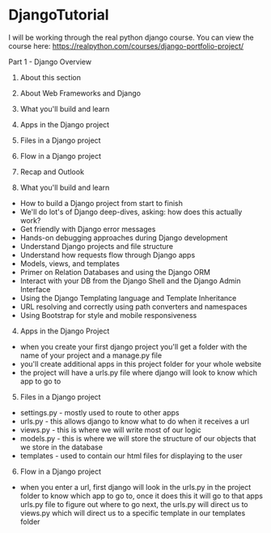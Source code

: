 # DjangoTutorial
I will be working through the real python django course. You can view the course here: https://realpython.com/courses/django-portfolio-project/

Part 1 - Django Overview
1. About this section
2. About Web Frameworks and Django
3. What you'll build and learn
4. Apps in the Django project
5. Files in a Django project
6. Flow in a Django project
7. Recap and Outlook

3. What you'll build and learn
- How to build a Django project from start to finish
- We'll do lot's of Django deep-dives, asking: how does this actually work?
- Get friendly with Django error messages
- Hands-on debugging approaches during Django development
- Understand Django projects and file structure
- Understand how requests flow through Django apps
- Models, views, and templates
- Primer on Relation Databases and using the Django ORM
- Interact with your DB from the Django Shell and the Django Admin Interface
- Using the Django Templating language and Template Inheritance
- URL resolving and correctly using path converters and namespaces
- Using Bootstrap for style and mobile responsiveness

4. Apps in the Django Project
- when you create your first django project you'll get a folder with the name of your project and a manage.py file
- you'll create additional apps in this project folder for your whole website
- the project will have a urls.py file where django will look to know which app to go to 

5. Files in a Django project
- settings.py - mostly used to route to other apps
- urls.py - this allows django to know what to do when it receives a url
- views.py - this is where we will write most of our logic
- models.py - this is where we will store the structure of our objects that we store in the database
- templates - used to contain our html files for displaying to the user

6. Flow in a Django project
- when you enter a url, first django will look in the urls.py in the project folder to know which app to go to, once it does this it will go to that apps urls.py file to figure out where to go next, the urls.py will direct us to views.py which will direct us to a specific template in our templates folder


